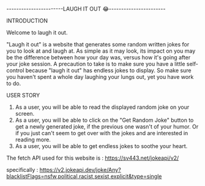 -----------------------LAUGH IT OUT 😂-----------------------

INTRODUCTION

Welcome to laugh it out. 

"Laugh it out" is a website that generates some random written jokes for you to look at and laugh at. As simple as it may look, its impact on you may be the difference between how your day was, versus how it's going after your joke session. A precaution to take is to make sure you have a little self-control because "laugh it out" has endless jokes to display. So make sure you haven't spent a whole day laughing your lungs out, yet you have work to do.

USER STORY

1. As a user, you will be able to read the displayed random joke on your screen.
2. As a user, you will be able to click on the "Get Random Joke" button to get a newly generated joke, if the previous one wasn't of your humor. Or if you just can't seem to get over with the jokes and are interested in reading more.
3. As a user, you will be able to get endless jokes to soothe your heart.

The fetch API used for this website is 
: https://sv443.net/jokeapi/v2/

specifically
: https://v2.jokeapi.dev/joke/Any?blacklistFlags=nsfw,political,racist,sexist,explicit&type=single
